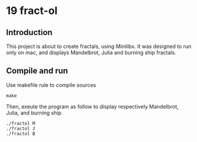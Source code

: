 # 19 fract-ol

## Introduction
This project is about to create fractals, using Minilibx.
It was designed to run only on mac, and displays Mandelbrot, Julia and burning ship fractals.

## Compile and run
Use makefile rule to compile sources
```
make
```
Then, exeute the program as follow to display respectively Mandelbrot, Julia, and burning ship
```
./fractol M
./fractol J
./fractol B
```

